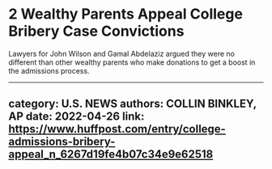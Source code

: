 # 2 Wealthy Parents Appeal College Bribery Case Convictions

Lawyers for John Wilson and Gamal Abdelaziz argued they were no different than other wealthy parents who make donations to get a boost in the admissions process.

---
category: U.S. NEWS
authors: COLLIN BINKLEY, AP
date: 2022-04-26
link: https://www.huffpost.com/entry/college-admissions-bribery-appeal_n_6267d19fe4b07c34e9e62518
---
